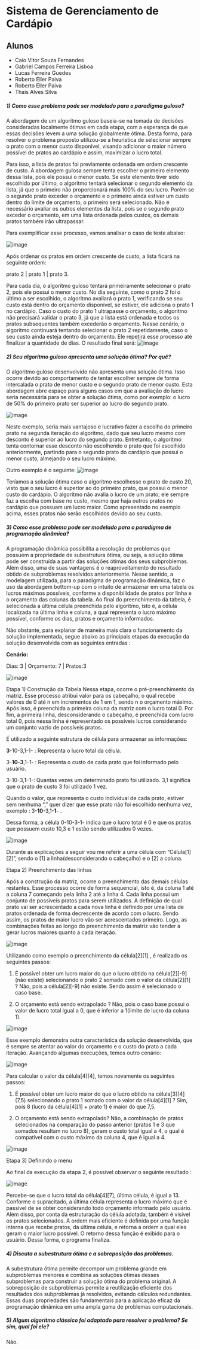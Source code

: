 # Sistema de Gerenciamento de Cardápio
## Alunos

* Caio Vitor Souza Fernandes
* Gabriel Campos Ferreira Lisboa
* Lucas Ferreira Guedes
* Roberto Eller Paiva
* Roberto Eller Paiva
* Thais Alves Silva

##### 1) Como esse problema pode ser modelado para o paradigma guloso? 
A abordagem de um algoritmo guloso baseia-se na tomada de decisões consideradas localmente ótimas em cada etapa, com a esperança de que essas decisões levem a uma solução globalmente ótima.
Desta forma, para resolver o problema proposto utilizou-se a heurística de selecionar sempre o prato com o menor custo disponível, visando adicionar o maior número possível de pratos ao cardápio e assim, maximizar o lucro total. 

Para isso, a lista de pratos foi previamente ordenada em ordem crescente de custo. A abordagem gulosa sempre tenta escolher o primeiro elemento dessa lista, 
pois ele possui o menor custo. Se este elemento tiver sido escolhido por último, o algoritmo tentará selecionar o segundo elemento da lista, já que o primeiro não proporcionará mais 100% do seu lucro. 
Porém se o segundo prato exceder o orçamento e o primeiro ainda estiver um custo dentro do limite de orçamento, o primeiro será selecionado. Não é necessário avaliar os outros elementos da lista, 
pois se o segundo prato exceder o orçamento, em uma lista ordenada pelos custos, os demais pratos também irão ultrapassar.

Para exemplificar esse processo, vamos analisar o caso de teste abaixo:

![image](https://github.com/gabrielclisboa/GerenciadorCardapio/assets/72041841/38d7c6b6-b319-4ba0-bd8f-ced01185103b)

Após ordenar os pratos em ordem crescente de custo, a lista ficará na seguinte ordem: 

prato 2 | prato 1 | prato 3. 

Para cada dia, o algoritmo guloso tentará primeiramente selecionar o prato 2, pois ele possui o menor custo. No dia seguinte, como o prato 2 foi o último a ser escolhido, o algoritmo avaliará o prato 1, verificando se seu custo está dentro do orçamento disponível, se estiver, ele adiciona o prato 1 no cardápio.
Caso o custo do prato 1 ultrapasse o orçamento, o algoritmo não precisará validar o prato 3, já que a lista está ordenada e todos os pratos subsequentes também excederão o orçamento. Nesse cenário, o algoritmo continuará tentando selecionar o prato 2 repetidamente, caso o seu custo ainda esteja dentro do orçamento. Ele repetirá esse processo até finalizar a quantidade de dias.
O resultado final será: 
![image](https://github.com/gabrielclisboa/GerenciadorCardapio/assets/72041841/a74eded4-7ea8-4d7c-807f-47654a88e747)


##### 2) Seu algoritmo guloso apresenta uma solução ótima? Por quê? 

O algoritmo guloso desenvolvido não apresenta uma solução ótima. Isso ocorre devido ao comportamento de tentar escolher sempre de forma intercalada o prato de menor custo e o segundo prato de menor custo. Esta abordagem abre espaço para alguns casos em que a avaliação do lucro seria necessária para se obter a solução ótima, como por exemplo: o lucro de 50% do primeiro prato ser superior ao lucro do segundo prato.

![image](https://github.com/gabrielclisboa/GerenciadorCardapio/assets/72041841/fccb29a7-bf33-497a-bbd0-e2d64b17a0e8)

Neste exemplo, seria mais vantajoso e lucrativo fazer a escolha do primeiro prato na segunda iteração do algoritmo, dado que seu lucro mesmo com desconto é superior ao lucro do segundo prato. Entretanto, o algoritmo tenta contornar esse desconto não escolhendo o prato que foi escolhido anteriormente, partindo para o segundo prato do cardápio que possui o menor custo, almejando o seu lucro máximo.

Outro exemplo é o seguinte:
![image](https://github.com/gabrielclisboa/GerenciadorCardapio/assets/72041841/45dc5598-c28a-48ab-b807-f7eadcad0e75)

Teríamos a solução ótima caso o algoritmo escolhesse o prato de custo 20, visto que o seu lucro é superior ao do primeiro prato, que possui o menor custo do cardápio. O algoritmo não avalia o lucro de um prato; ele sempre faz a escolha com base no custo, mesmo que haja outros pratos no cardápio que possuam um lucro maior. Como apresentado no exemplo acima, esses pratos não serão escolhidos devido ao seu custo.

##### 3) Como esse problema pode ser modelado para o paradigma de programação dinâmica? 
A programação dinâmica possibilita a resolução de problemas que possuem a propriedade de subestrutura ótima, ou seja, a solução ótima pode ser  construída a partir das soluções ótimas dos seus subproblemas. Além disso, uma de suas vantagens é o reaproveitamento do resultado obtido de subproblemas resolvidos anteriormente. Nesse sentido, a modelagem utilizada, para o paradigma de programação dinâmica, faz o uso da abordagem bottom-up com o intuito de armazenar em uma tabela os lucros máximos possíveis, conforme a disponibilidade de pratos por linha e o orçamento das colunas da tabela. Ao final do preenchimento da tabela, é selecionada a última célula preenchida pelo algoritmo, isto é, a célula localizada na última linha e coluna, a qual representa o lucro máximo possível, conforme os dias, pratos e orçamento informados.

Não obstante, para explanar de maneira mais clara o funcionamento da solução implementada, segue abaixo as principais etapas da execução da solução desenvolvida com as seguintes entradas :

**Cenário:**

Dias: 3      |           Orçamento: 7          |            Pratos:3

![image](https://github.com/gabrielclisboa/GerenciadorCardapio/assets/72041841/9851bc17-b2d3-4757-ac53-9fda4c20c451)

Etapa 1) Construção da Tabela
Nessa etapa, ocorre o pré-preenchimento da matriz. Esse processo atribui valor para os cabeçalho, o qual recebe valores de 0 até n em incrementos de 1 em 1, sendo n o orçamento máximo. Após isso, é preenchida a primeira coluna da matriz com o lucro total 0. Por fim, a primeira linha, desconsiderando o cabeçalho, é preenchida com lucro total 0, pois nessa linha é representado os possíveis lucros considerando um conjunto vazio de possíveis pratos. 

É utilizado a seguinte estrutura de célula para armazenar as informações:

**3**-10-3,1-1- : Representa o lucro total da célula.

3-**10-3**,1-*1*- : Representa o custo de cada prato que foi informado pelo usuário.

3-10-3,**1**-1-:  Quantas vezes um determinado prato foi utilizado. 3,1 significa que o prato de custo 3 foi utilizado 1 vez. 

Quando o valor, que representa o custo individual de cada prato, estiver sem nenhuma “,” quer dizer que esse prato não foi escolhido nenhuma vez, exemplo :  3-**10**-3,1-**1**- .

Dessa forma, a célula 0-10-3-1- indica que o lucro total é 0 e que os pratos que possuem custo 10,3 e 1 estão sendo utilizados 0 vezes.

![image](https://github.com/gabrielclisboa/GerenciadorCardapio/assets/72041841/a91577a7-fd3a-48fc-a28f-c93e15799cb2)

Durante as explicações a seguir vou me referir a uma célula com “Célula[1][2]”, sendo o [1] a linha(desconsiderando o cabeçalho) e o [2] a coluna.

Etapa 2) Preenchimento das linhas

Após a construção da matriz, ocorre o preenchimento das demais células restantes. Esse processo ocorre de forma sequencial, isto é, da coluna 1 até a coluna 7 começando pela linha 2 até a linha 4. Cada linha possui um conjunto de possíveis pratos para serem utilizados. A definição de qual prato vai ser acrescentado a cada nova linha é definido por uma lista de pratos ordenada de forma decrescente de acordo com o lucro. Sendo assim, os pratos de maior lucro vão ser acrescentados primeiro. Logo, as combinações feitas ao longo do preenchimento da matriz vão tender a gerar lucros maiores quanto a cada iteração.

![image](https://github.com/gabrielclisboa/GerenciadorCardapio/assets/72041841/7a084160-d8c4-401a-b033-fb484eaee1ed)

Utilizando como exemplo o preenchimento da célula[2][1] , é realizado os seguintes passos:

1) É possível obter um lucro maior do que o lucro obtido na célula[2][-9] (não existe)  selecionando o prato 2 somado com o valor da célula[2][1] ? Não, pois a célula[2][-9] não existe. Sendo assim é selecionado o caso base.


2) O orçamento está sendo extrapolado ? Não, pois o caso base possui o valor de lucro total igual a 0, que é inferior a 1(limite de lucro da coluna 1).	

![image](https://github.com/gabrielclisboa/GerenciadorCardapio/assets/72041841/05265f12-4da3-4ec2-8fa0-0227f3ce08e6)

Esse exemplo demonstra outra característica da solução desenvolvida, que é sempre se atentar ao valor do orçamento e o custo do prato a cada iteração. Avançando algumas execuções, temos outro cenário:

![image](https://github.com/gabrielclisboa/GerenciadorCardapio/assets/72041841/873f3e68-27f1-44da-8ff0-d68f19d85ed0)

Para calcular o valor da célula[4][4], temos novamente os seguintes passos:

1) É possível obter um lucro maior do que o lucro obtido na célula[3][4] (7,5)  selecionando o prato 1 somado com o valor da célula[4][1] ? Sim, pois 8 (lucro da célula[4][1] + prato 1) é maior do que 7,5.

3) O orçamento está sendo extrapolado? Não, a combinação de pratos selecionados na comparação do passo anterior (pratos 1 e 3 que somados resultam no lucro 8), geram o custo total igual a 4, o qual é compatível com o custo máximo da coluna 4, que é igual a 4.

![image](https://github.com/gabrielclisboa/GerenciadorCardapio/assets/72041841/71a7529e-4909-4919-950f-a934f2f7aca4)

Etapa 3) Definindo o menu

Ao final da execução da etapa 2, é possível observar o seguinte resultado : 

![image](https://github.com/gabrielclisboa/GerenciadorCardapio/assets/72041841/7a1df521-4965-4a03-b92b-532b6f30b042)

Percebe-se que o lucro total da célula[4][7], última célula, é igual a 13. Conforme o supracitado, a última célula representa o lucro máximo que é passível de se obter considerando todo orçamento informado pelo usuário. Além disso, por conta da estruturação da célula adotada, também é visível os pratos selecionados. A ordem mais eficiente é definida por uma função interna que recebe pratos, da última célula, e retorna a ordem a qual eles geram o maior lucro possível. O retorno dessa função é exibido para o usuário. Dessa forma, o programa finaliza.

##### 4) Discuta a subestrutura ótima e a sobreposição dos problemas. 

A subestrutura ótima permite decompor um problema grande em subproblemas menores e combina as soluções ótimas desses subproblemas para construir a solução ótima do problema original. A sobreposição de subproblemas permite a reutilização eficiente dos resultados dos subproblemas já resolvidos, evitando cálculos redundantes. Essas duas propriedades são fundamentais para a aplicação eficaz da programação dinâmica em uma ampla gama de problemas computacionais.

##### 5) Algum algoritmo clássico foi adaptado para resolver o problema? Se sim, qual foi ele? 

Não.






  
